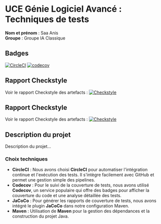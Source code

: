 # UCE Génie Logiciel Avancé : Techniques de tests

**Nom et prénom** : Saa Anis  
**Groupe** : Groupe IA Classique

## Badges
[![CircleCI](https://dl.circleci.com/status-badge/img/gh/anis-saa77/ceri-m1-techniques-de-test/tree/master.svg?style=svg)](https://dl.circleci.com/status-badge/redirect/gh/anis-saa77/ceri-m1-techniques-de-test/tree/master)
[![codecov](https://codecov.io/gh/anis-saa77/ceri-m1-techniques-de-test/graph/badge.svg?token=6THCFKTI18)](https://codecov.io/gh/anis-saa77/ceri-m1-techniques-de-test)

## Rapport Checkstyle
Voir le rapport Checkstyle des artefacts : [![Checkstyle](https://img.shields.io/badge/Checkstyle-passing-brightgreen)](https://app.circleci.com/pipelines/github/anis-saa77/ceri-m1-techniques-de-test/105/workflows/21e3fc38-8407-4227-b3e9-74c247b40aa6/jobs/130/artifacts)
## Rapport Checkstyle
Voir le rapport Checkstyle des artefacts : [![Checkstyle](https://img.shields.io/badge/Checkstyle-passing-brightgreen)](https://app.circleci.com/pipelines/github/anis-saa77/ceri-m1-techniques-de-test/105/workflows/21e3fc38-8407-4227-b3e9-74c247b40aa6/jobs/130/artifacts)

## Description du projet

Description du projet...

### Choix techniques

- **CircleCI** : Nous avons choisi **CircleCI** pour automatiser l'intégration continue et l'exécution des tests. Il s'intègre facilement avec GitHub et permet une gestion simple des pipelines.
- **Codecov** : Pour le suivi de la couverture de tests, nous avons utilisé **Codecov**, un service populaire qui offre des badges pour afficher la couverture du code et une analyse détaillée des tests.
- **JaCoCo** : Pour générer les rapports de couverture de tests, nous avons intégré le plugin **JaCoCo** dans notre configuration Maven.
- **Maven** : Utilisation de **Maven** pour la gestion des dépendances et la construction du projet Java.
